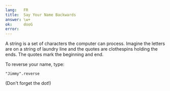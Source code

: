 ```yaml
---
lang:   FR
title:  Say Your Name Backwards
answer: \w+
ok:     dooG
error:
---
```


A string is a set of characters the computer can process. Imagine the letters are on a string of
laundry line and the quotes are clothespins holding the ends. The quotes mark the beginning and end.

To reverse your name, type: 

    "Jimmy".reverse

(Don't forget the dot!)

